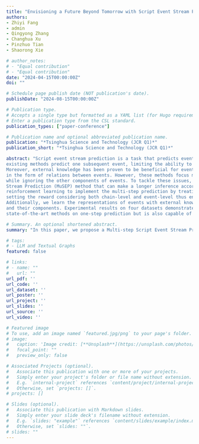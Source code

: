 ```yaml
---
title: "Envisioning a Future Beyond Tomorrow with Script Event Stream Prediction"
authors:
- Zhiyi Fang
- admin
- Qingyong Zhang
- Changhua Xu
- Pinzhuo Tian
- Shaorong Xie

# author_notes:
# - "Equal contribution"
# - "Equal contribution"
date: "2024-04-15T00:00:00Z"
doi: ""

# Schedule page publish date (NOT publication's date).
publishDate: "2024-08-15T00:00:00Z"

# Publication type.
# Accepts a single type but formatted as a YAML list (for Hugo requirements).
# Enter a publication type from the CSL standard.
publication_types: ["paper-conference"]

# Publication name and optional abbreviated publication name.
publication: "*Tsinghua Science and Technology (JCR Q1)*"
publication_short: "*Tsinghua Science and Technology (JCR Q1)*"

abstract: "Script event stream prediction is a task that predicts events based on a given context or script. Most
existing methods predict one subsequent event, limiting the ability to make a longer inference about the future.
Moreover, external knowledge has been proven to be beneficial for event prediction and used in many methods
in the form of relations between events. However, these methods focus mainly on the continuity of actions
while ignoring the other components of events. To tackle these issues, we propose a Multi-step Script Event
Stream Prediction (MuSEP) method that can make a longer inference according to the given events. We adopt
reinforcement learning to implement the multi-step prediction by treating the process as a Markov chain and
setting the reward considering both chain-level and event-level thus ensuring the overall quality of prediction results.
Additionally, we learn the representations of events with external knowledge which could better understand events
and their components. Experimental results on four datasets demonstrate that our method not only outperforms
state-of-the-art methods on one-step prediction but is also capable of making multi-step prediction."

# Summary. An optional shortened abstract.
summary: "In this paper, we propose a Multi-step Script Event Stream Prediction (MuSEP) method that can make a longer inference according to the given events."

# tags:
# - LLM and Textual Graphs
featured: false

# links:
# - name: ""
#   url: ""
url_pdf: ''
url_code: ''
url_dataset: ''
url_poster: ''
url_project: ''
url_slides: ''
url_source: ''
url_video: ''

# Featured image
# To use, add an image named `featured.jpg/png` to your page's folder. 
# image:
#   caption: 'Image credit: [**Unsplash**](https://unsplash.com/photos/jdD8gXaTZsc)'
#   focal_point: ""
#   preview_only: false

# Associated Projects (optional).
#   Associate this publication with one or more of your projects.
#   Simply enter your project's folder or file name without extension.
#   E.g. `internal-project` references `content/project/internal-project/index.md`.
#   Otherwise, set `projects: []`.
# projects: []

# Slides (optional).
#   Associate this publication with Markdown slides.
#   Simply enter your slide deck's filename without extension.
#   E.g. `slides: "example"` references `content/slides/example/index.md`.
#   Otherwise, set `slides: ""`.
# slides: ""
---
```


<!-- {{% callout note %}}
Click the *Cite* button above to demo the feature to enable visitors to import publication metadata into their reference management software.
{{% /callout %}} -->

<!-- {{% callout note %}}
Create your slides in Markdown - click the *Slides* button to check out the example.
{{% /callout %}} -->

<!-- Add the publication's **full text** or **supplementary notes** here. You can use rich formatting such as including [code, math, and images](https://docs.hugoblox.com/content/writing-markdown-latex/). -->
